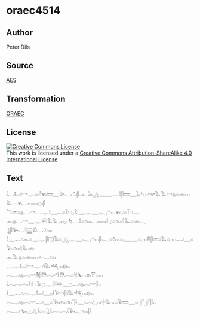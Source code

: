 # oraec4514

## Author

Peter Dils

## Source

[AES](https://github.com/simondschweitzer/aes)

## Transformation

[ORAEC](https://oraec.github.io/)

## License

<a rel="license" href="http://creativecommons.org/licenses/by-sa/4.0/"><img alt="Creative Commons License" style="border-width:0" src="https://i.creativecommons.org/l/by-sa/4.0/88x31.png" /></a><br />This work is licensed under a <a rel="license" href="http://creativecommons.org/licenses/by-sa/4.0/">Creative Commons Attribution-ShareAlike 4.0 International License</a>

## Text

𓇋𓂋𓂡𓎡𓊃𓏏𓁐𓁷𓏤𓏠𓈖𓅪𓂋𓏤𓄣𓏤𓋴𓂜𓇍𓏭𓂻𓈖𓈖𓊃𓎛𓋴𓏠𓈖𓍖𓂐𓏥𓅠𓅓𓅓𓎡𓐍𓏏𓏛𓏥𓅓𓐞𓏤𓁷𓂋𓏭𓇯𓐎𓏤𓋴<br>
𓆓𓂧𓐍𓂋𓎡𓂋𓊃𓍲𓈖𓂝𓅱𓄹𓊪𓅱𓈖𓊃𓈖𓆑𓂐𓏥𓁷𓏤𓈞𓏏𓄰𓄹𓊃<br>
𓁹𓐍𓂋𓎡𓈖𓊃𓍯𓄿𓅓𓈒𓏥𓂄𓌸𓂋𓎛𓏏𓏌𓏥𓂋𓏤𓏤𓏤𓏤𓏤𓏤𓏤𓏤𓎛𓈎𓏏𓏌𓏥𓇛𓅓𓏏𓏛𓂃<br>
𓊮𓋴𓅨𓂋𓇋𓈗𓀁𓂋𓇳𓏤𓏤𓏤𓏤<br>
𓎛𓈖𓂝𓁹𓏏𓈖𓊃𓋴𓉔𓄿𓏏𓂻𓊃𓈖𓆑𓂐𓏥𓋴𓆑𓏏𓏊𓏥𓏏𓊪𓈖𓈖𓏏𓈒𓏥𓄟𓋴𓂧𓅓𓏏𓈒𓏥𓂝𓈖𓏏𓅂𓏌𓏥𓇛𓅓𓏛<br>
𓁹𓅓𓐍𓏏𓏛𓏥𓌡𓂝𓏏𓏤<br>
𓐛𓊃𓂡𓎡𓊃𓄹𓇋𓅓𓆈𓏥𓊗𓏭<br>
𓂋𓂝𓐍𓂋𓎡𓄟𓋴𓇥𓂋𓄔𓎛𓇥𓂋𓏏𓄛𓆰𓏥𓁷𓏤𓎯𓏏𓏥<br>
𓇋𓂋𓂋𓐟𓏤𓎛𓍯𓄿𓐎𓊃𓋴𓇋𓆛𓈖𓐎𓂝𓐍𓂋𓎡𓋴𓏭<br>
𓎛𓈖𓂝𓐛𓊃𓂡𓈖𓊪𓎛𓅱𓄹𓄹𓋴𓇋𓅓𓆈𓏥𓊗𓏭<br>
𓂋𓂝𓐍𓂋𓎡𓂝𓈖𓏏𓅂𓏌𓏥𓁷𓏤𓊹𓌢𓈖𓏏𓂋𓆴𓈒𓏥𓏶𓅓𓏭𓏏𓅱𓏠𓈖𓏏𓂾𓂾𓋴𓏭<br>
𓂋𓂝𓅧𓈎𓂻𓎛𓏏𓏭𓊮𓇋𓂋𓏭𓂋𓇋𓅱𓆑𓄹𓏥𓋴<br>
